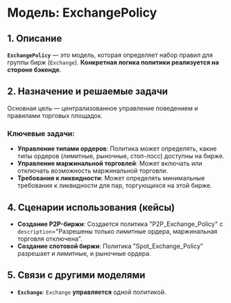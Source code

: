 # Модель: ExchangePolicy

## 1. Описание

**`ExchangePolicy`** — это модель, которая определяет набор правил для группы бирж (`Exchange`). **Конкретная логика политики реализуется на стороне бэкенде**.

## 2. Назначение и решаемые задачи

Основная цель — централизованное управление поведением и правилами торговых площадок.

### Ключевые задачи:
- **Управление типами ордеров**: Политика может определять, какие типы ордеров (лимитные, рыночные, стоп-лосс) доступны на бирже.
- **Управление маржинальной торговлей**: Может включать или отключать возможность маржинальной торговли.
- **Требования к ликвидности**: Может определять минимальные требования к ликвидности для пар, торгующихся на этой бирже.

## 4. Сценарии использования (кейсы)

- **Создание P2P-биржи**: Создается политика "P2P_Exchange_Policy" с `description`="Разрешены только лимитные ордера, маржинальная торговля отключена".
- **Создание спотовой биржи**: Политика "Spot_Exchange_Policy" разрешает и лимитные, и рыночные ордера.

## 5. Связи с другими моделями

- **`Exchange`**: `Exchange` **управляется** одной политикой.
